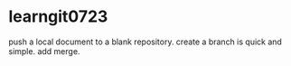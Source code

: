 # learngit0723
push a local document to a blank repository.
create a branch is quick and simple.
add merge.

